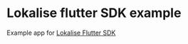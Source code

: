 # Lokalise flutter SDK example

Example app for [Lokalise Flutter SDK](https://pub.dev/packages/lokalise_flutter_sdk)
